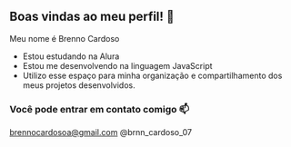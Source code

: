 ## Boas vindas ao meu perfil! 👐

Meu nome é Brenno Cardoso 

- Estou estudando na Alura
- Estou me desenvolvendo na linguagem JavaScript
- Utilizo esse espaço para minha organização e compartilhamento dos meus projetos desenvolvidos.
### Você pode entrar em contato comigo 📫

brennocardosoa@gmail.com 
@brnn_cardoso_07

